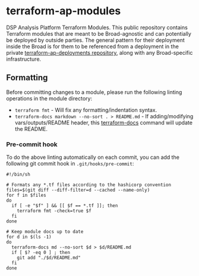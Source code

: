 # terraform-ap-modules
DSP Analysis Platform Terraform Modules. This public repository contains Terraform modules that are meant to be Broad-agnostic and can potentially be deployed by outside parties. The general pattern for their deployment inside the Broad is for them to be referenced from a deployment in the private [terraform-ap-deployments repository](https://github.com/broadinstitute/terraform-ap-deployments), along with any Broad-specific infrastructure.

## Formatting
Before committing changes to a module, please run the following linting operations in the module directory:
- `terraform fmt` - Will fix any formatting/indentation syntax.
- `terraform-docs markdown --no-sort . > README.md` - If adding/modifying vars/outputs/README header, this [terraform-docs](https://github.com/segmentio/terraform-docs) command will update the README.

### Pre-commit hook
To do the above linting automatically on each commit, you can add the following git commit hook in `.git/hooks/pre-commit`:
```
#!/bin/sh

# Formats any *.tf files according to the hashicorp convention
files=$(git diff --diff-filter=d --cached --name-only)
for f in $files
do
  if [ -e "$f" ] && [[ $f == *.tf ]]; then
    terraform fmt -check=true $f
  fi
done

# Keep module docs up to date
for d in $(ls -1)
do
  terraform-docs md --no-sort $d > $d/README.md
  if [ $? -eq 0 ] ; then
    git add "./$d/README.md"
  fi
done
```
